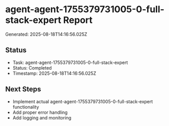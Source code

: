 # agent-agent-1755379731005-0-full-stack-expert Report

Generated: 2025-08-18T14:16:56.025Z

## Status
- Task: agent-agent-1755379731005-0-full-stack-expert
- Status: Completed
- Timestamp: 2025-08-18T14:16:56.025Z

## Next Steps
- Implement actual agent-agent-1755379731005-0-full-stack-expert functionality
- Add proper error handling
- Add logging and monitoring
